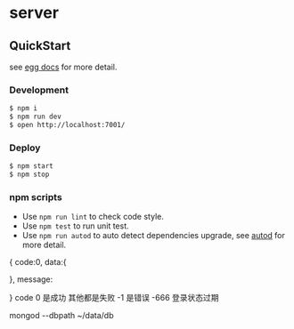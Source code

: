 # server



## QuickStart

<!-- add docs here for user -->

see [egg docs][egg] for more detail.

### Development

```bash
$ npm i
$ npm run dev
$ open http://localhost:7001/
```

### Deploy

```bash
$ npm start
$ npm stop
```

### npm scripts

- Use `npm run lint` to check code style.
- Use `npm test` to run unit test.
- Use `npm run autod` to auto detect dependencies upgrade, see [autod](https://www.npmjs.com/package/autod) for more detail.


[egg]: https://eggjs.org

{
  code:0,
  data:{

  },
  message:
  <!-- errors: 具体的报错信息 -->
}
code 0 是成功 其他都是失败
-1 是错误
-666 登录状态过期

<!-- 权限 -->

mongod --dbpath ~/data/db